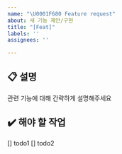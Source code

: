 ```yaml
---
name: "\U0001F680 Feature request"
about: 새 기능 제안/구현
title: "[Feat]"
labels: ''
assignees: ''

---
```


## 📋 설명
관련 기능에 대해 간략하게 설명해주세요

## ✔️ 해야 할 작업
[] todo1
[] todo2
